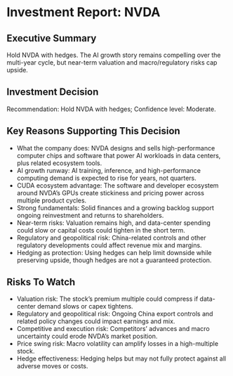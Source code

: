 # Investment Report: NVDA
## Executive Summary
Hold NVDA with hedges. The AI growth story remains compelling over the multi-year cycle, but near-term valuation and macro/regulatory risks cap upside.

## Investment Decision
Recommendation: Hold NVDA with hedges; Confidence level: Moderate.

## Key Reasons Supporting This Decision
- What the company does: NVDA designs and sells high-performance computer chips and software that power AI workloads in data centers, plus related ecosystem tools.
- AI growth runway: AI training, inference, and high-performance computing demand is expected to rise for years, not quarters.
- CUDA ecosystem advantage: The software and developer ecosystem around NVDA’s GPUs create stickiness and pricing power across multiple product cycles.
- Strong fundamentals: Solid finances and a growing backlog support ongoing reinvestment and returns to shareholders.
- Near-term risks: Valuation remains high, and data-center spending could slow or capital costs could tighten in the short term.
- Regulatory and geopolitical risk: China-related controls and other regulatory developments could affect revenue mix and margins.
- Hedging as protection: Using hedges can help limit downside while preserving upside, though hedges are not a guaranteed protection.

## Risks To Watch
- Valuation risk: The stock’s premium multiple could compress if data-center demand slows or capex tightens.
- Regulatory and geopolitical risk: Ongoing China export controls and related policy changes could impact earnings and mix.
- Competitive and execution risk: Competitors’ advances and macro uncertainty could erode NVDA’s market position.
- Price swing risk: Macro volatility can amplify losses in a high-multiple stock.
- Hedge effectiveness: Hedging helps but may not fully protect against all adverse moves or costs.